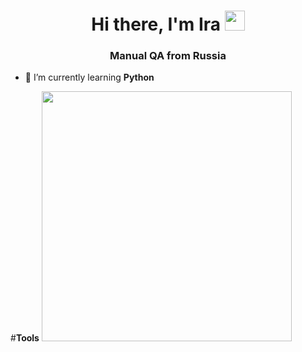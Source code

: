 <h1 align="center">Hi there, I'm Ira</a> <img src="https://github.com/blackcater/blackcater/raw/main/images/Hi.gif" height="32"/></h1>

<h3 align="center">Manual QA from Russia</h3>

- 🌱 I’m currently learning **Python**

#**Tools**
<img src="https://cdn.jsdelivr.net/gh/devicons/devicon/icons/pycharm/pycharm-original.svg" width="400" 
     height="400" />

<!--
**uchuvatova/uchuvatova** is a ✨ _special_ ✨ repository because its `README.md` (this file) appears on your GitHub profile.

Here are some ideas to get you started:

- 🔭 I’m currently working on ...
- 🌱 I’m currently learning ...
- 👯 I’m looking to collaborate on ...
- 🤔 I’m looking for help with ...
- 💬 Ask me about ...
- 📫 How to reach me: ...
- 😄 Pronouns: ...
- ⚡ Fun fact: ...
-->
